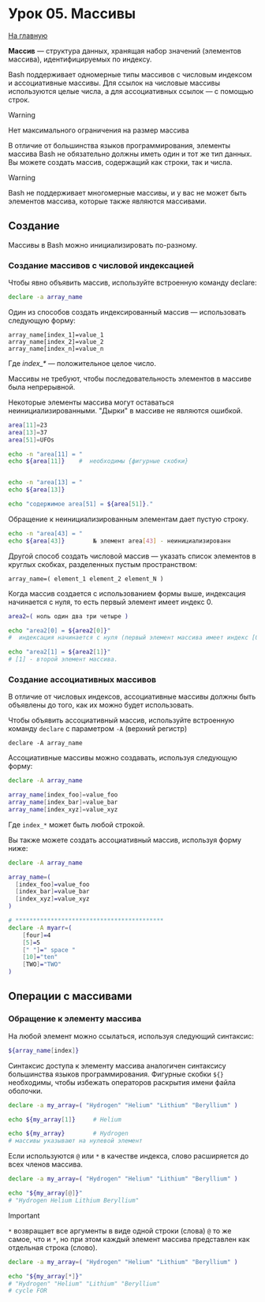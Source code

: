 # Урок 05. Массивы
[На главную](/mdk0401.github.io)

**Массив** — структура данных, хранящая набор значений (элементов массива), идентифицируемых по индексу.

Bash поддерживает одномерные типы массивов с числовым индексом и ассоциативные массивы. Для ссылок на числовые массивы используются целые числа, а для ассоциативных ссылок — с помощью строк.

> [!WARNING]
> Нет максимального ограничения на размер массива

В отличие от большинства языков программирования, элементы массива Bash не обязательно должны иметь один и тот же тип данных. Вы можете создать массив, содержащий как строки, так и числа.

> [!WARNING]
> Bash не поддерживает многомерные массивы, и у вас не может быть элементов массива, которые также являются массивами.

## Создание
Массивы в Bash можно инициализировать по-разному.

### Создание массивов с числовой индексацией
Чтобы явно объявить массив, используйте встроенную команду declare:

```bash
declare -a array_name
```

Один из способов создать индексированный массив — использовать следующую форму:

```
array_name[index_1]=value_1
array_name[index_2]=value_2
array_name[index_n]=value_n
```

Где *index_\** — положительное целое число.


Массивы не требуют, чтобы последовательность элементов в массиве была непрерывной.

Некоторые элементы массива могут оставаться неинициализированными.
"Дырки" в массиве не являются ошибкой.

```bash
area[11]=23
area[13]=37
area[51]=UFOs

echo -n "area[11] = "
echo ${area[11]}    #  необходимы {фигурные скобки}


echo -n "area[13] = "
echo ${area[13]}

echo "содержимое area[51] = ${area[51]}."
```

Обращение к неинициализированным элементам дает пустую строку.

```bash
echo -n "area[43] = "
echo ${area[43]}        № элемент area[43] - неинициализированн
```

Другой способ создать числовой массив — указать список элементов в круглых скобках, разделенных пустым пространством:

```
array_name=( element_1 element_2 element_N )
```

Когда массив создается с использованием формы выше, индексация начинается с нуля, то есть первый элемент имеет индекс 0.

```bash
area2=( ноль один два три четыре )

echo "area2[0] = ${area2[0]}"
#  индексация начинается с нуля (первый элемент массива имеет индекс [0], а не [1]).

echo "area2[1] = ${area2[1]}"
# [1] - второй элемент массива.
```

### Создание ассоциативных массивов

В отличие от числовых индексов, ассоциативные массивы должны быть объявлены до того, как их можно будет использовать.

Чтобы объявить ассоциативный массив, используйте встроенную команду ```declare``` с параметром ```-A``` (верхний регистр)

```
declare -A array_name
```

Ассоциативные массивы можно создавать, используя следующую форму:

```bash
declare -A array_name

array_name[index_foo]=value_foo
array_name[index_bar]=value_bar
array_name[index_xyz]=value_xyz
```

Где ```index_*``` может быть любой строкой.

Вы также можете создать ассоциативный массив, используя форму ниже:

```bash
declare -A array_name

array_name=( 
  [index_foo]=value_foo 
  [index_bar]=value_bar 
  [index_xyz]=value_xyz 
)

# ******************************************
declare -A myarr=(
    [four]=4
    [5]=5
    [" "]=" space "
    [10]="ten"
    [TWO]="TWO"
)

```

## Операции с массивами

### Обращение к элементу массива
На любой элемент можно ссылаться, используя следующий синтаксис:

```bash
${array_name[index]}
```

Синтаксис доступа к элементу массива аналогичен синтаксису большинства языков программирования. Фигурные скобки ```${}``` необходимы, чтобы избежать операторов раскрытия имени файла оболочки.

```bash
declare -a my_array=( "Hydrogen" "Helium" "Lithium" "Beryllium" )

echo ${my_array[1]}     # Helium

echo ${my_array}        # Hydrogen
# массивы указывают на нулевой элемент
```

Если используются ```@``` или ```*``` в качестве индекса, слово расширяется до всех членов массива. 

```bash
declare -a my_array=( "Hydrogen" "Helium" "Lithium" "Beryllium" )

echo "${my_array[@]}" 
# "Hydrogen Helium Lithium Beryllium"
```

> [!IMPORTANT]
> ```*``` возвращает все аргументы в виде одной строки (слова)
> ```@``` то же самое, что и ```*```, но при этом каждый элемент массива представлен как отдельная строка (слово).

```bash
declare -a my_array=( "Hydrogen" "Helium" "Lithium" "Beryllium" )

echo "${my_array[*]}" 
# "Hydrogen" "Helium" "Lithium" "Beryllium"
# cycle FOR
```



